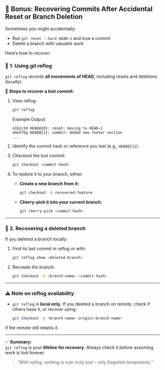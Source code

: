 ## 🎁 **Bonus: Recovering Commits After Accidental Reset or Branch Deletion**

Sometimes you might accidentally:

- Run `git reset --hard HEAD~1` and lose a commit  
- Delete a branch with valuable work

Here’s how to recover:

### 🔎 **1. Using git reflog**

`git reflog` records **all movements of HEAD**, including resets and deletions (locally).

🔧 **Steps to recover a lost commit:**

1. View reflog:

    ```bash
    git reflog
    ```

    Example Output:

    ```
    a1b2c3d HEAD@{0}: reset: moving to HEAD~1
    d4e5f6g HEAD@{1}: commit: Added new footer section
    ...
    ```

2. Identify the commit hash or reference you lost (e.g., `HEAD@{1}`).

3. Checkout the lost commit:

    ```bash
    git checkout <commit-hash>
    ```

4. To restore it to your branch, either:

    - **Create a new branch from it:**

        ```bash
        git checkout -b recovered-feature
        ```

    - **Cherry-pick it into your current branch:**

        ```bash
        git cherry-pick <commit-hash>
        ```

---

### 🔄 **2. Recovering a deleted branch**

If you deleted a branch locally:

1. Find its last commit in reflog or with:

    ```bash
    git reflog show <deleted-branch>
    ```

2. Recreate the branch:

    ```bash
    git checkout -b <branch-name> <commit-hash>
    ```

---

### ⚠️ **Note on reflog availability**

- `git reflog` is **local only**. If you deleted a branch on remote, check if others have it, or recover using:

    ```bash
    git checkout -b <branch-name> origin/<branch-name>
    ```

if the remote still retains it.

---

✅ **Summary:**  
`git reflog` is your **lifeline for recovery**. Always check it before assuming work is lost forever.

> *“With reflog, nothing is ever truly lost – only forgotten temporarily.”*


